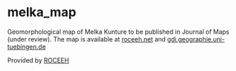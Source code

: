 # melka_map

Geomorphological map of Melka Kunture to be published in Journal of Maps (under review).
The map is available at <a href="https://roceeh.net/ethiopia_geomorphological_map" target="_blank">roceeh.net</a> and <a href="http://gdi.geographie.uni-tuebingen.de/melka/geomorphology.html#14/8.7298/38.5996" target="_blank">gdi.geographie.uni-tuebingen.de</a>

Provided by <a href="https://roceeh.net/" target="_blank">ROCEEH</a>
